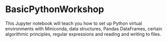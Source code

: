 # BasicPythonWorkshop
This Jupyter notebook will teach you how to set up Python virtual environments with Miniconda, data structures, Pandas DataFrames, certain algorithmic principles, regular expressions and reading and writing to files.
